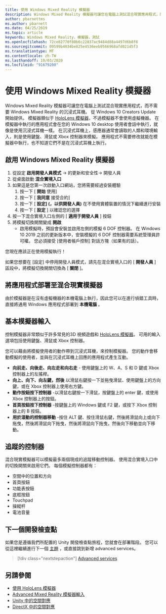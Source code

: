 ```yaml
---
title: 使用 Windows Mixed Reality 模擬器
description: Windows Mixed Reality 模擬器可讓您在電腦上測試混合現實應用程式，而不需要 Windows Mixed Reality 的沉浸式耳機。
author: pbarnettms
ms.author: pbarnett
ms.date: 04/25/2019
ms.topic: article
keywords: Windows Mixed Reality，模擬器，測試
ms.openlocfilehash: 72ce82770f80b6c22837ac9484d88a4497d6b8f8
ms.sourcegitcommit: 09599b4034be825e4536eeb9566968afd021d5f3
ms.translationtype: MT
ms.contentlocale: zh-TW
ms.lasthandoff: 10/03/2020
ms.locfileid: "91679200"
---
```

# <a name="using-the-windows-mixed-reality-simulator"></a>使用 Windows Mixed Reality 模擬器

Windows Mixed Reality 模擬器可讓您在電腦上測試混合現實應用程式，而不需要 Windows Mixed Reality 的沉浸式耳機。 從 Windows 10 Creators Update 開始提供。 模擬器類似于 [HoloLens 模擬器](using-the-hololens-emulator.md)，不過模擬器不會使用虛擬機器。 在模擬器中執行的應用程式會在您的 Windows 10 desktop 使用者會話中執行，就像是使用沉浸式耳機一樣。 在沉浸式耳機上，感應器通常會讀取的人類和環境輸入，則是使用鍵盤、滑鼠或 Xbox 控制器來模擬。 應用程式不需要修改就能在模擬器中執行，也不知道它們不是在沉浸式耳機上執行。

## <a name="enabling-the-windows-mixed-reality-simulator"></a>啟用 Windows Mixed Reality 模擬器

1. 從設定 **啟用開發人員模式** -> 的更新和安全性-> 開發人員
2. 從桌面啟動 **混合實境入口**
3. 如果這是您第一次啟動入口網站，您將需要經過安裝體驗
   1. 按一下 [ **開始** 使用]
   2. 按一下 [ **我同意** 接受合約]
   3. 按一下 [ **設定] (，以供開發人員)** 在不使用實體裝置的情況下繼續進行安裝
   4. 按一下 [ **設定** ] 以確認您的選擇
4. 按一下混合實境入口左側的 [ **適用于開發人員** ] 按鈕
5. 將模擬切換開關變成 **開啟**
   * 啟用模擬時，預設會安裝並啟用左側的模擬 6 DOF 控制器。  在 Windows 10 2019 之前的更新版本中，安裝模擬的 6 DOF 控制器需要系統管理員許可權。  您必須接受 [使用者帳戶控制] 對話方塊（如果有的話）。

您現在應該正在使用模擬執行！

如果您想要在 [設定] 中停用開發人員模式，請先在混合實境入口的 [ **開發人員** ] 區段中，將模擬切換開關切換為 [ **關閉** ]。

## <a name="deploying-apps-to-the-mixed-reality-simulator"></a>將應用程式部署至混合現實模擬器

由於模擬器是在沒有虛擬機器的本機電腦上執行，因此您可以在進行偵錯工具時，直接將通用 Windows 應用程式部署到 **本機電腦** 。

## <a name="basic-simulator-input"></a>基本模擬器輸入

控制模擬器非常類似于許多常見的3D 視頻遊戲和 [HoloLens 模擬器](using-the-hololens-emulator.md)。 可用的輸入選項包括使用鍵盤、滑鼠或 Xbox 控制器。

您可以藉由將模擬使用者的動作帶到沉浸式耳機，來控制模擬器。 您的動作會移動模擬的使用者，並與在沉浸式耳機上回應的應用程式產生互動。
* **向前走、向後走、向左走和向右走** - 使用鍵盤上的 W、A、S 和 D 鍵或 Xbox 控制器上的左搖桿。
* **向上、向下、向左鍵，然後** 以滑鼠右鍵按一下並拖曳滑鼠、使用鍵盤上的方向鍵，或在 Xbox 控制器上使用右方鍵。
* **動作按鈕按下控制器** -以滑鼠右鍵按一下滑鼠，按鍵盤上的 enter 鍵，或使用 Xbox 控制器上的按鈕。
* **首頁按鈕按下控制器** -按鍵盤上的 Windows 鍵或 F2 鍵，或按下 Xbox 控制器上的 B 按鈕。
* **用於滾動的控制器移動** -按住 ALT 鍵、按住滑鼠右鍵，然後將滑鼠向上或向下拖曳，然後將滑鼠向下拖曳，然後將滑鼠向下拖曳，然後向下移動並向下移動。

## <a name="tracked-controllers"></a>追蹤的控制器

混合現實模擬器可以模擬最多兩個現成的追蹤移動控制器。 使用混合實境入口中的切換開關來啟用它們。 每個模擬控制器都有：
* 空間中的位置和方向
* 首頁按鈕
* 功能表按鈕
* 底框按鈕
* Touchpad
* 操縱杆
* 電池音量

## <a name="next-development-checkpoint"></a>下一個開發檢查點

如果您是遵循我們所配置的 Unity 開發檢查點旅程，您就會在部署階段。 您可以從這裡繼續進行下一個 [主題](../../develop/unity/unity-development-overview.md#4-deploying-to-a-device-or-emulator) ，或直接跳到新增 advanced services。

> [!div class="nextstepaction"]
> [Advanced services](../../develop/unity/unity-development-overview.md#5-adding-services)


## <a name="see-also"></a>另請參閱
* [使用 HoloLens 模擬器](using-the-hololens-emulator.md)
* [Advanced Mixed Reality 模擬器輸入](advanced-hololens-emulator-and-mixed-reality-simulator-input.md)
* [Unity 中的空間對應](../../develop/unity/spatial-mapping-in-unity.md)
* [DirectX 中的空間對應](../../develop/native/spatial-mapping-in-directx.md)
